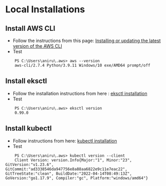 # Local Installations

## Install AWS CLI
* Follow the instructions from this page: [Installing or updating the latest version of the AWS CLI](https://docs.aws.amazon.com/cli/latest/userguide/getting-started-install.html)
* Test 
```
    PS C:\Users\aniru\.aws> aws --version
    aws-cli/2.7.4 Python/3.9.11 Windows/10 exe/AMD64 prompt/off
```

## Install eksctl
* Follow the installation instructions from here : [eksctl installation](https://eksctl.io/introduction/#installation)
* Test
```
    PS C:\Users\aniru\.aws> eksctl version  
    0.99.0
```

## Install kubectl
* Follow instructions from here: [kubectl installation](https://kubernetes.io/docs/tasks/tools/)
* Test 
```
    PS C:\Users\aniru\.aws> kubectl version --client
    Client Version: version.Info{Major:"1", Minor:"23", GitVersion:"v1.23.6", GitCommit:"ad3338546da947756e8a88aa6822e9c11e7eac22", GitTreeState:"clean", BuildDate:"2022-04-14T08:49:13Z", GoVersion:"go1.17.9", Compiler:"gc", Platform:"windows/amd64"}
```